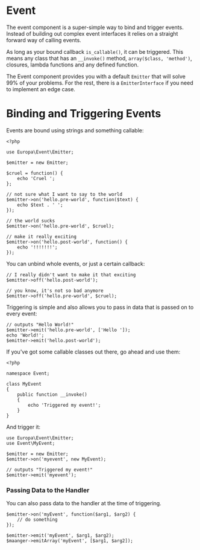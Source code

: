 Event
=====

The event component is a super-simple way to bind and trigger events. Instead of building out complex event interfaces it relies on a straight forward way of calling events.

As long as your bound callback `is_callable()`, it can be triggered. This means any class that has an `__invoke()` method, `array($class, 'method')`, closures, lambda functions and any defined function.

The Event component provides you with a default `Emitter` that will solve 99% of your problems. For the rest, there is a `EmitterInterface` if you need to implement an edge case.

Binding and Triggering Events
=============================

Events are bound using strings and something callable:

    <?php

    use Europa\Event\Emitter;

    $emitter = new Emitter;

    $cruel = function() {
        echo 'Cruel ';
    };

    // not sure what I want to say to the world
    $emitter->on('hello.pre-world', function($text) {
        echo $text . ' ';
    });

    // the world sucks
    $emitter->on('hello.pre-world', $cruel);

    // make it really exciting
    $emitter->on('hello.post-world', function() {
        echo '!!!!!!!';
    });

You can unbind whole events, or just a certain callback:

    // I really didn't want to make it that exciting
    $emitter->off('hello.post-world');

    // you know, it's not so bad anymore
    $emitter->off('hello.pre-world', $cruel);

Triggering is simple and also allows you to pass in data that is passed on to every event:

    // outputs "Hello World!"
    $emitter->emit('hello.pre-world', ['Hello ']);
    echo 'World!';
    $emitter->emit('hello.post-world');

If you've got some callable classes out there, go ahead and use them:

    <?php

    namespace Event;

    class MyEvent
    {
        public function __invoke()
        {
            echo 'Triggered my event!';
        }
    }

And trigger it:

    use Europa\Event\Emitter;
    use Event\MyEvent;

    $emitter = new Emitter;
    $emitter->on('myevent', new MyEvent);

    // outputs "Triggered my event!"
    $emitter->emit('myevent');

### Passing Data to the Handler

You can also pass data to the handler at the time of triggering.

    $emitter->on('myEvent', function($arg1, $arg2) {
        // do something
    });

    $emitter->emit('myEvent', $arg1, $arg2);
    $maanger->emitArray('myEvent', [$arg1, $arg2]);